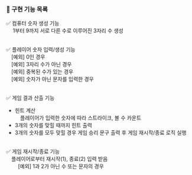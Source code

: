 ### 📝 구현 기능 목록

✅ 컴퓨터 숫자 생성 기능<br>
 &emsp; 1부터 9까지 서로 다른 수로 이루어진 3자리 수 생성
<br><br>

✅ 플레이어 숫자 입력/생성 기능<br>
&emsp;[예외] 0인 경우<br>
&emsp;[예외] 3자리 수가 아닌 경우<br>
&emsp;[예외] 중복된 수가 있는 경우<br>
&emsp;[예외] 숫자가 아닌 문자를 입력한 경우
<br><br>

✅ 게임 결과 산출 기능<br>
  - 힌트 계산 <br> &emsp;플레이어가 입력한 숫자에 따라 스트라이크, 볼 수 카운트
  - 3개의 숫자를 맞힐 때까지 힌트 출력
  - 3개의 숫자를 모두 맞힐 경우 게임 승리 문구 출력 후 게임 재시작/종료 로직 실행
<br><br>

✅ 게임 재시작/종료 기능<br>
&emsp;플레이어로부터 재시작(1), 종료(2) 입력 받음<br>
&emsp;&emsp; [예외] 1과 2가 아닌 수 또는 문자의 경우<br>
    